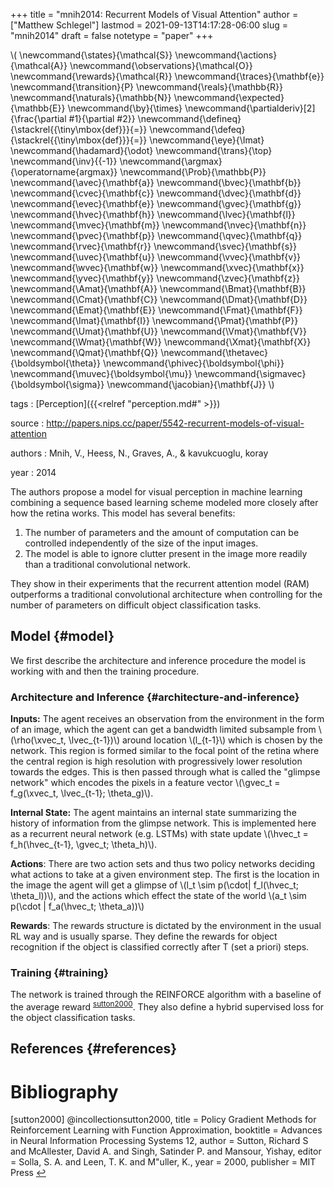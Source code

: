 +++
title = "mnih2014: Recurrent Models of Visual Attention"
author = ["Matthew Schlegel"]
lastmod = 2021-09-13T14:17:28-06:00
slug = "mnih2014"
draft = false
notetype = "paper"
+++

\\( \newcommand{\states}{\mathcal{S}}
\newcommand{\actions}{\mathcal{A}}
\newcommand{\observations}{\mathcal{O}}
\newcommand{\rewards}{\mathcal{R}}
\newcommand{\traces}{\mathbf{e}}
\newcommand{\transition}{P}
\newcommand{\reals}{\mathbb{R}}
\newcommand{\naturals}{\mathbb{N}}
\newcommand{\expected}{\mathbb{E}}
\newcommand{\by}{\times}
\newcommand{\partialderiv}[2]{\frac{\partial #1}{\partial #2}}
\newcommand{\defineq}{\stackrel{{\tiny\mbox{def}}}{=}}
\newcommand{\defeq}{\stackrel{{\tiny\mbox{def}}}{=}}
\newcommand{\eye}{\Imat}
\newcommand{\hadamard}{\odot}
\newcommand{\trans}{\top}
\newcommand{\inv}{{-1}}
\newcommand{\argmax}{\operatorname{argmax}}
\newcommand{\Prob}{\mathbb{P}}
\newcommand{\avec}{\mathbf{a}}
\newcommand{\bvec}{\mathbf{b}}
\newcommand{\cvec}{\mathbf{c}}
\newcommand{\dvec}{\mathbf{d}}
\newcommand{\evec}{\mathbf{e}}
\newcommand{\gvec}{\mathbf{g}}
\newcommand{\hvec}{\mathbf{h}}
\newcommand{\lvec}{\mathbf{l}}
\newcommand{\mvec}{\mathbf{m}}
\newcommand{\nvec}{\mathbf{n}}
\newcommand{\pvec}{\mathbf{p}}
\newcommand{\qvec}{\mathbf{q}}
\newcommand{\rvec}{\mathbf{r}}
\newcommand{\svec}{\mathbf{s}}
\newcommand{\uvec}{\mathbf{u}}
\newcommand{\vvec}{\mathbf{v}}
\newcommand{\wvec}{\mathbf{w}}
\newcommand{\xvec}{\mathbf{x}}
\newcommand{\yvec}{\mathbf{y}}
\newcommand{\zvec}{\mathbf{z}}
\newcommand{\Amat}{\mathbf{A}}
\newcommand{\Bmat}{\mathbf{B}}
\newcommand{\Cmat}{\mathbf{C}}
\newcommand{\Dmat}{\mathbf{D}}
\newcommand{\Emat}{\mathbf{E}}
\newcommand{\Fmat}{\mathbf{F}}
\newcommand{\Imat}{\mathbf{I}}
\newcommand{\Pmat}{\mathbf{P}}
\newcommand{\Umat}{\mathbf{U}}
\newcommand{\Vmat}{\mathbf{V}}
\newcommand{\Wmat}{\mathbf{W}}
\newcommand{\Xmat}{\mathbf{X}}
\newcommand{\Qmat}{\mathbf{Q}}
\newcommand{\thetavec}{\boldsymbol{\theta}}
\newcommand{\phivec}{\boldsymbol{\phi}}
\newcommand{\muvec}{\boldsymbol{\mu}}
\newcommand{\sigmavec}{\boldsymbol{\sigma}}
\newcommand{\jacobian}{\mathbf{J}}
\\)

tags
: [Perception]({{<relref "perception.md#" >}})

source
: <http://papers.nips.cc/paper/5542-recurrent-models-of-visual-attention>

authors
: Mnih, V., Heess, N., Graves, A., & kavukcuoglu, koray

year
: 2014

The authors propose a model for visual perception in machine learning combining a sequence based learning scheme modeled more closely after how the retina works. This model has several benefits:

1.  The number of parameters and the amount of computation can be controlled independently of the size of the input images.
2.  The model is able to ignore clutter present in the image more readily than a traditional convolutional network.

They show in their experiments that the recurrent attention model (RAM) outperforms a traditional convolutional architecture when controlling for the number of parameters on difficult object classification tasks.


## Model {#model}

We first describe the architecture and inference procedure the model is working with and then the training procedure.


### Architecture and Inference {#architecture-and-inference}

**Inputs:**
The agent receives an observation from the environment in the form of an image, which the agent can get a bandwidth limited subsample from \\(\rho(\xvec\_t, \lvec\_{t-1})\\) around location \\(l\_{t-1}\\) which is chosen by the network. This region is formed similar to the focal point of the retina where the central region is high resolution with progressively  lower resolution towards the edges. This is then passed through what is called the "glimpse network" which encodes the pixels in a feature vector \\(\gvec\_t = f\_g(\xvec\_t, \lvec\_{t-1}; \theta\_g)\\).

**Internal State:**
The agent maintains an internal state summarizing the history of information from the glimpse network. This is implemented here as a recurrent neural network (e.g. LSTMs) with state update \\(\hvec\_t = f\_h(\hvec\_{t-1}, \gvec\_t; \theta\_h)\\).

**Actions**:
There are two action sets and thus two policy networks deciding what actions to take at a given environment step. The first is the location in the image the agent will get a glimpse of \\(l\_t \sim p(\cdot| f\_l(\hvec\_t; \theta\_l))\\), and the actions which effect the state of the world \\(a\_t \sim p(\cdot | f\_a(\hvec\_t; \theta\_a))\\)

**Rewards**:
The rewards structure is dictated by the environment in the usual RL way and is usually sparse. They define the rewards for object recognition if the object is classified correctly after T (set a priori) steps.


### Training {#training}

The network is trained through the REINFORCE algorithm with a baseline of the average reward <sup id="f92357491a8e0e2eb96e86e338e23324"><a href="#sutton2000" title="@incollection{sutton2000,
  title = {Policy {{Gradient Methods}} for {{Reinforcement Learning}} with {{Function Approximation}}},
  booktitle = {Advances in {{Neural Information Processing Systems}} 12},
  author = {Sutton, Richard S and McAllester, David A. and Singh, Satinder P. and Mansour, Yishay},
  editor = {Solla, S. A. and Leen, T. K. and M{\u}ller, K.},
  year = {2000},
  publisher = {{MIT Press}}
}">sutton2000</a></sup>. They also define a hybrid supervised loss for the object classification tasks.


## References {#references}


# Bibliography
<a id="sutton2000"></a>[sutton2000] @incollectionsutton2000,
  title = Policy Gradient Methods for Reinforcement Learning with Function Approximation,
  booktitle = Advances in Neural Information Processing Systems 12,
  author = Sutton, Richard S and McAllester, David A. and Singh, Satinder P. and Mansour, Yishay,
  editor = Solla, S. A. and Leen, T. K. and M\"uller, K.,
  year = 2000,
  publisher = MIT Press
 [↩](#f92357491a8e0e2eb96e86e338e23324)
